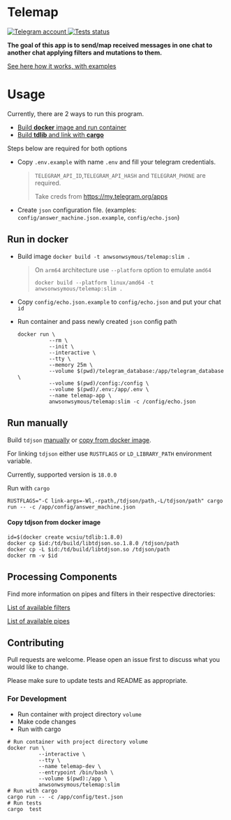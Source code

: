 <h1 align="left">
  Telemap
</h1>

<p align="left">
  <a href="https://github.com/anwsonwsymous/telemap/blob/master/LICENSE">
    <img src="https://img.shields.io/static/v1?label=License&message=MIT&color=blue" alt="Telegram account">
  </a>
  <a href="https://github.com/anwsonwsymous/telemap/actions/workflows/test.yml">
    <img src="https://github.com/anwsonwsymous/telemap/actions/workflows/test.yml/badge.svg" alt="Tests status"/>
  </a>
</p>
<p><strong>The goal of this app is to send/map received messages in one chat to another chat applying filters and mutations to them.</strong></p>

[See here how it works, with examples](EXPLAIN.md)

Usage
===

Currently, there are 2 ways to run this program.

* [Build **docker** image and run container](#run-in-docker)
* [Build **tdlib** and link with **cargo**](#run-manually)

Steps below are required for both options

- Copy `.env.example` with name `.env` and fill your telegram credentials.
  > `TELEGRAM_API_ID`,`TELEGRAM_API_HASH` and `TELEGRAM_PHONE` are required.
  >
  > Take creds from https://my.telegram.org/apps
- Create `json` configuration file. (examples: `config/answer_machine.json.example`, `config/echo.json`)


## Run in docker

- Build image `docker build -t anwsonwsymous/telemap:slim .`
  > On `arm64` architecture use `--platform` option to emulate `amd64` 
  > 
  > `docker build --platform linux/amd64 -t anwsonwsymous/telemap:slim .`
  > 

- Copy `config/echo.json.example` to `config/echo.json` and put your chat `id`
- Run container and pass newly created `json` config path
  ```shell
  docker run \
            --rm \
            --init \
            --interactive \
            --tty \
            --memory 25m \
            --volume $(pwd)/telegram_database:/app/telegram_database \
            --volume $(pwd)/config:/config \
            --volume $(pwd)/.env:/app/.env \
            --name telemap-app \
            anwsonwsymous/telemap:slim -c /config/echo.json
  ```

## Run manually

Build `tdjson` [manually](https://core.telegram.org/tdlib/docs/#building) or [copy from docker image](#copy_tdjson_from_docker). 

For linking `tdjson` either use `RUSTFLAGS` or `LD_LIBRARY_PATH` environment variable.

Currently, supported version is `18.0.0`

Run with `cargo`

```shell
RUSTFLAGS="-C link-args=-Wl,-rpath,/tdjson/path,-L/tdjson/path" cargo run -- -c /app/config/answer_machine.json
```


<a href="copy_tdjson_from_docker"></a>
#### Copy tdjson from docker image

```shell
id=$(docker create wcsiu/tdlib:1.8.0)
docker cp $id:/td/build/libtdjson.so.1.8.0 /tdjson/path
docker cp -L $id:/td/build/libtdjson.so /tdjson/path
docker rm -v $id
```


## Processing Components

Find more information on pipes and filters in their respective directories:

[List of available filters](src/processing/filters/README.md)

[List of available pipes](src/processing/pipes/README.md)


## Contributing

Pull requests are welcome. Please open an issue first to discuss what you would like to change.

Please make sure to update tests and README as appropriate.

### For Development

- Run container with project directory `volume`
- Make code changes 
- Run with cargo 

```shell
# Run container with project directory volume
docker run \
          --interactive \
          --tty \
          --name telemap-dev \
          --entrypoint /bin/bash \
          --volume $(pwd):/app \
          anwsonwsymous/telemap:slim
# Run with cargo
cargo run -- -c /app/config/test.json
# Run tests
cargo  test
```
